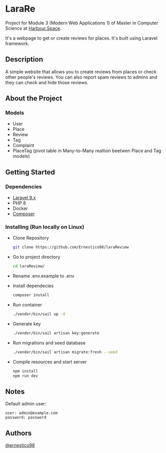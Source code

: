 # LaraRe
Project for Module 3 (Modern Web Applications 1) of Master in Computer Science at [Harbour.Space](https://harbour.space/).

It's a webpage to get or create reviews for places. It's built using Laravel framework. 

## Description
A simple website that allows you to create reviews from places or check other people's reviews. You can also report spam reviews to admins and they can check and hide those reviews.

## About the Project
### Models
* User 
* Place 
* Review
* Tag
* Complaint
* PlaceTag (pivot table in Many-to-Many realtion beetwen Place and Tag models)

## Getting Started

### Dependencies
- [Laravel 9.x](https://laravel.com/docs/9.x/installation)
- PHP 8
- Docker
- [Composer](https://getcomposer.org/download/)

### Installing (Run locally on Linux)
* Clone Repository
    ```bash
    git clone https://github.com/Ernestico98/laraReview
    ```

* Go to project directory
    ```bash
    cd laraReview/
    ```

* Rename .env.example to .env

* Install dependecies
    ```bash
    composer install
    ```
* Run container
    ```bash
    ./vendor/bin/sail up -d
    ```

* Generate key
    ```bash
    ./vendor/bin/sail artisan key:generate
    ```
* Run migrations and seed database
    ```bash
    ./vendor/bin/sail artisan migrate:fresh --seed
    ```

* Compile resources and start server
    ```bash
    npm install
    npm run dev
    ```

## Notes
Default admin user:
```
user: admin@example.com
password: password
```


## Authors

[@ernestico98](https://github.com/Ernestico98/)
